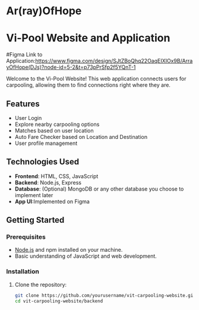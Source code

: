 # Ar(ray)OfHope
# Vi-Pool Website and Application
#Figma Link to Application:https://www.figma.com/design/SJtZBoQhq22OaqEIXIOx9B/ArrayOfHope(DJs)?node-id=5-2&t=p73pPrSfp2f5YQnT-1

Welcome to the Vi-Pool Website! This web application connects users for carpooling, allowing them to find connections right where they are. 

## Features

- User Login
- Explore nearby carpooling options
- Matches based on user location
- Auto Fare Checker based on Location and Destination
- User profile management

## Technologies Used

- **Frontend**: HTML, CSS, JavaScript
- **Backend**: Node.js, Express
- **Database**: (Optional) MongoDB or any other database you choose to implement later
- **App UI**:Implemented on Figma

## Getting Started

### Prerequisites

- [Node.js](https://nodejs.org/) and npm installed on your machine.
- Basic understanding of JavaScript and web development.

### Installation

1. Clone the repository:

   ```bash
   git clone https://github.com/yourusername/vit-carpooling-website.git
   cd vit-carpooling-website/backend
